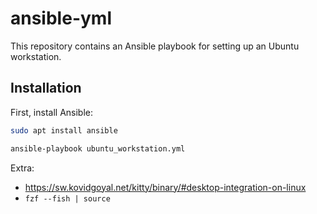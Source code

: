# ansible-yml

This repository contains an Ansible playbook for setting up an Ubuntu workstation.

## Installation

First, install Ansible:

```sh
sudo apt install ansible
```

```sh
ansible-playbook ubuntu_workstation.yml
```

Extra:
- https://sw.kovidgoyal.net/kitty/binary/#desktop-integration-on-linux
- `fzf --fish | source`

